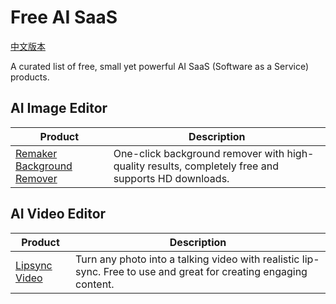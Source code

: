 # Free AI SaaS

[中文版本](./README-zh.md)

A curated list of free, small yet powerful AI SaaS (Software as a Service) products.

## AI Image Editor

| Product | Description |
|--------|-------------|
| [Remaker Background Remover](https://remaker.ai/features/remove-background/) | One-click background remover with high-quality results, completely free and supports HD downloads. |

## AI Video Editor

| Product | Description |
|--------|-------------|
| [Lipsync Video](https://lipsync.video/) | Turn any photo into a talking video with realistic lip-sync. Free to use and great for creating engaging content. |
